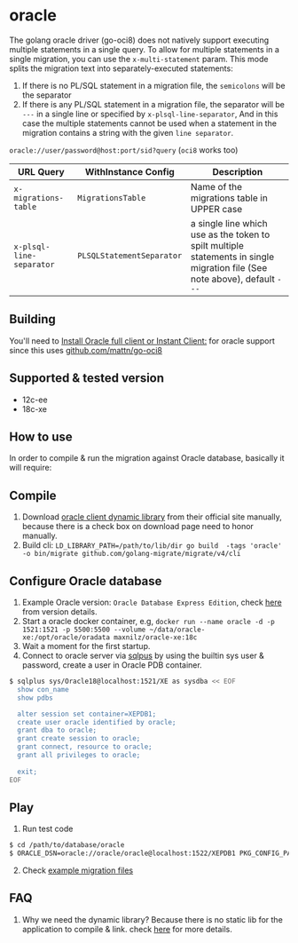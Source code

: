 # oracle
The golang oracle driver (go-oci8) does not natively support executing multiple statements in a single query. 
To allow for multiple statements in a single migration, you can use the `x-multi-statement` param. 
This mode splits the migration text into separately-executed statements:
1. If there is no PL/SQL statement in a migration file, the `semicolons` will be the separator
2. If there is any PL/SQL statement in a migration file, the separator will be `---` in a single line or specified by `x-plsql-line-separator`, 
   And in this case the multiple statements cannot be used when a statement in the migration contains a string with the given `line separator`.


`oracle://user/password@host:port/sid?query` (`oci8` works too)

| URL Query  | WithInstance Config | Description |
|------------|---------------------|-------------|
| `x-migrations-table` | `MigrationsTable` | Name of the migrations table in UPPER case |
| `x-plsql-line-separator` | `PLSQLStatementSeparator` | a single line which use as the token to spilt multiple statements in single migration file (See note above), default `---` |

## Building

You'll need to [Install Oracle full client or Instant Client:](https://www.oracle.com/technetwork/database/database-technologies/instant-client/downloads/index.html) for oracle support since this uses [github.com/mattn/go-oci8](https://github.com/mattn/go-oci8)

## Supported & tested version
- 12c-ee
- 18c-xe

## How to use

In order to compile & run the migration against Oracle database, basically it will require:

## Compile
1. Download [oracle client dynamic library](https://www.oracle.com/technetwork/database/database-technologies/instant-client/downloads/index.html) from their official site manually, because there is a check box on download page need to honor manually.
2. Build cli: `LD_LIBRARY_PATH=/path/to/lib/dir go build  -tags 'oracle' -o bin/migrate github.com/golang-migrate/migrate/v4/cli`

## Configure Oracle database
1. Example Oracle version: `Oracle Database Express Edition`, check [here](https://docs.oracle.com/cd/B28359_01/license.111/b28287/editions.htm#DBLIC119) from version details.
2. Start a oracle docker container, e.g, `docker run --name oracle -d -p 1521:1521 -p 5500:5500 --volume ~/data/oracle-xe:/opt/oracle/oradata maxnilz/oracle-xe:18c`
3. Wait a moment for the first startup.
4. Connect to oracle server via [sqlpus](https://download.oracle.com/otn/linux/instantclient/185000/instantclient-sqlplus-linux.x64-18.5.0.0.0dbru.zip) by using the builtin sys user & password, 
   create a user in Oracle PDB container.
```bash
$ sqlplus sys/Oracle18@localhost:1521/XE as sysdba << EOF
  show con_name
  show pdbs  

  alter session set container=XEPDB1;
  create user oracle identified by oracle;
  grant dba to oracle;
  grant create session to oracle;
  grant connect, resource to oracle;
  grant all privileges to oracle;
  
  exit;
EOF
```

## Play
1. Run test code 
```bash
$ cd /path/to/database/oracle
$ ORACLE_DSN=oracle://oracle/oracle@localhost:1522/XEPDB1 PKG_CONFIG_PATH=/opt/oracle/instantclient_18_5 LD_LIBRARY_PATH=/opt/oracle/instantclient_18_5 go test -race -v -covermode atomic ./... -coverprofile .coverage
```
2. Check [example migration files](examples)

## FAQ
1. Why we need the dynamic library?
Because there is no static lib for the application to compile & link. check [here](https://community.oracle.com/thread/4177571) for more details.
 
